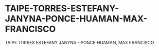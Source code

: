 # TAIPE-TORRES-ESTEFANY-JANYNA-PONCE-HUAMAN-MAX-FRANCISCO
TAIPE TORRES ESTEFANY JANYNA - PONCE HUAMAN, MAX FRANCISCO
